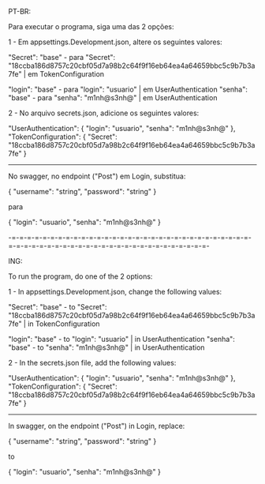 PT-BR:

Para executar o programa, siga uma das 2 opções:

1 - Em appsettings.Development.json, altere os seguintes valores:

"Secret": "base" - para "Secret": "18ccba186d8757c20cbf05d7a98b2c64f9f16eb64ea4a64659bbc5c9b7b3a7fe" | em TokenConfiguration

"login": "base" - para "login": "usuario" | em UserAuthentication
"senha": "base" - para "senha": "m1nh@s3nh@" | em UserAuthentication

2 - No arquivo secrets.json, adicione os seguintes valores:

  "UserAuthentication": {
    "login": "usuario",
    "senha": "m1nh@s3nh@"
  },
  "TokenConfiguration": {
    "Secret": "18ccba186d8757c20cbf05d7a98b2c64f9f16eb64ea4a64659bbc5c9b7b3a7fe"
  }

________________________________________________________________________________

No swagger, no endpoint ("Post") em Login, substitua:

{
  "username": "string",
  "password": "string"
}

para

{
    "login": "usuario",
    "senha": "m1nh@s3nh@"
}

-=-=-=-=-=-=-=-=-=-=-=-=-=-=-=-=-=-=-=-=-=-=-=-=-=-=-=-=-=-=-=-=-=-=-=-=-=-=-=-=-=-=-=-=-=-=-=-=-=-=-=-=-=-=-=-=-=-

ING:

To run the program, do one of the 2 options:

1 - In appsettings.Development.json, change the following values:

"Secret": "base" - to "Secret": "18ccba186d8757c20cbf05d7a98b2c64f9f16eb64ea4a64659bbc5c9b7b3a7fe" | in TokenConfiguration

"login": "base" - to "login": "usuario" | in UserAuthentication
"senha": "base" - to "senha": "m1nh@s3nh@" | in UserAuthentication

2 - In the secrets.json file, add the following values:

  "UserAuthentication": {
    "login": "usuario",
    "senha": "m1nh@s3nh@"
  },
  "TokenConfiguration": {
    "Secret": "18ccba186d8757c20cbf05d7a98b2c64f9f16eb64ea4a64659bbc5c9b7b3a7fe"
  }

________________________________________________________________________________

In swagger, on the endpoint ("Post") in Login, replace:

{
  "username": "string",
  "password": "string"
}

to

{
    "login": "usuario",
    "senha": "m1nh@s3nh@"
}
